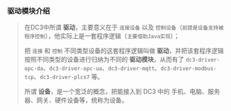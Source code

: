 ### 驱动模块介绍

> 在DC3中所谓 **驱动**，主要意义在于 `连接设备` 以及 `控制设备`（`前提是设备支持被程序控制`），他实际上是一套程序逻辑（`主要借助Java实现`）；
>
> 把 `连接` 和 `控制` 不同类型设备的这套程序逻辑叫做 **驱动**，并把该套程序逻辑按照不同类型的设备进行归纳为不同的 **驱动模块**，从而有了 `dc3-driver-opc-da`、`dc3-driver-opc-ua`、`dc3-driver-mqtt`、`dc3-driver-modbus-tcp`、`dc3-driver-plcs7` 等。
>
> 所谓 **设备**，是一个宽泛的概念，把能接入到 DC3 中的 手机、电脑、服务器、网关、硬件设备等，统称为设备。

